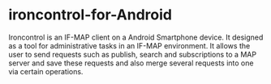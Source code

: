 ironcontrol-for-Android
=======================

Ironcontrol is an IF-MAP client on a Android Smartphone device. It designed as a tool for administrative tasks in an IF-MAP environment. It allows the user to send requests such as publish, search and subscriptions to a MAP server and save these requests and also merge several requests into one via certain operations.
